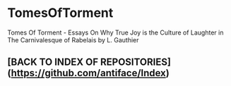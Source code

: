 TomesOfTorment
==============

Tomes Of Torment - Essays On Why True Joy is the Culture of Laughter in The Carnivalesque of Rabelais by L. Gauthier

## [BACK TO INDEX OF REPOSITORIES] (https://github.com/antiface/Index)
